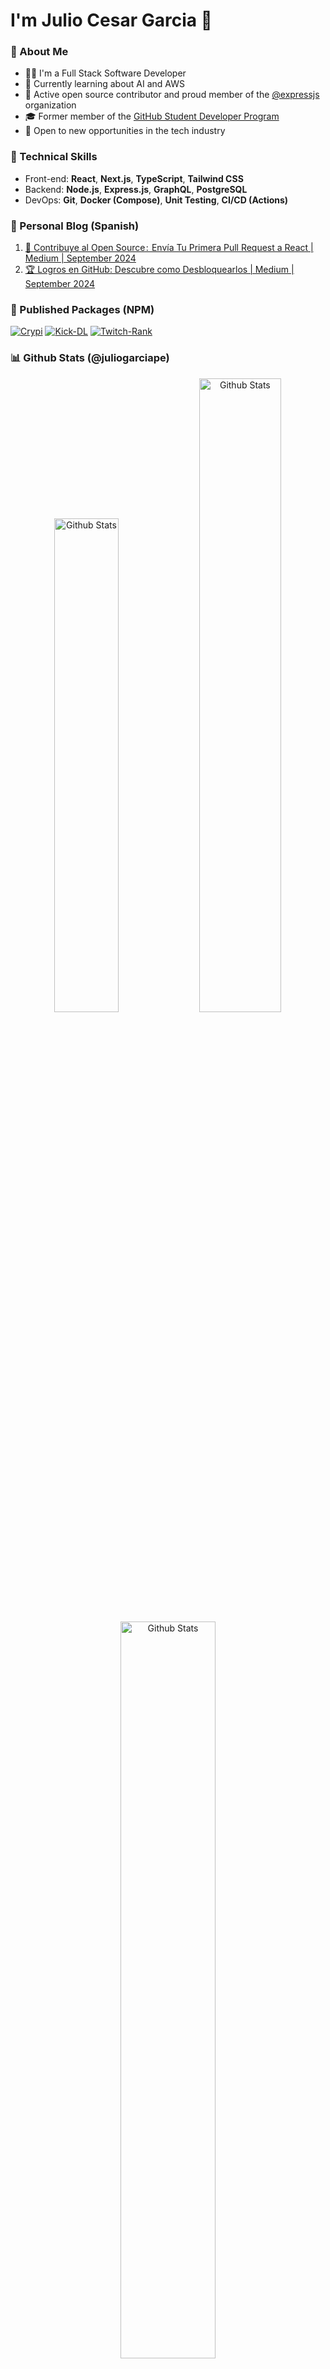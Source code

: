 <div align="left">
    <h1>I'm Julio Cesar Garcia 🤠</h1>
</div>

<h3>💖 About Me</h3>

<ul>
    <li>👨‍💻 I'm a Full Stack Software Developer</li>
    <li>🌱 Currently learning about AI and AWS</li>
    <li>🤝 Active open source contributor and proud member of the <a href="https://github.com/expressjs" target="_blank">@expressjs</a> organization</li>
    <li>🎓 Former member of the <a target="_blank" href="https://education.github.com">GitHub Student Developer Program</a></li>
    <li>💼 Open to new opportunities in the tech industry</li>
</ul>

<h3>🌟 Technical Skills</h3>

<ul>
    <li>Front-end: <b>React</b>, <b>Next.js</b>, <b>TypeScript</b>, <b>Tailwind CSS</b></li>
    <li>Backend: <b>Node.js</b>, <b>Express.js</b>, <b>GraphQL</b>, <b>PostgreSQL</b></li>
    <li>DevOps: <b>Git</b>, <b>Docker (Compose)</b>, <b>Unit Testing</b>, <b>CI/CD (Actions)</b></li>
</ul>

<h3>📝 Personal Blog (Spanish)</h3>

<ol>
    <li><a href="https://medium.com/@juliogarciape/contribuye-al-open-source-tu-primera-pull-request-ab479cf4b360" target="_blank">🤝 Contribuye al Open Source :  Envía Tu Primera Pull Request a React | Medium | September 2024</a></li>
    <li><a href="https://medium.com/@juliogarciape/logros-en-github-descubre-como-desbloquear-achievements-ff239b13645c" target="_blank">🏆 Logros en GitHub: Descubre como Desbloquearlos | Medium | September 2024</a></li>
</ol>

<h3>🎉 Published Packages (NPM)</h3>

[![Crypi](https://img.shields.io/badge/Crypi-214_Downloads-f7d746?style=for-the-badge&logo=npm&logoColor=white&labelColor=black)](https://www.npmjs.com/package/crypi)
[![Kick-DL](https://img.shields.io/badge/Kick--DL-178_downloads-d83a7c?style=for-the-badge&logo=npm&logoColor=white&labelColor=black)](https://www.npmjs.com/package/kick-dl)
[![Twitch-Rank](https://img.shields.io/badge/Twitch--Rank-568_Downloads-a9fef7?style=for-the-badge&logo=npm&logoColor=white&labelColor=black)](https://www.npmjs.com/package/twitch-rank)

<h3>📊 Github Stats (@juliogarciape)</h3>

<div align="center" width="100%">
    <img width="45%" src="https://github-readme-stats.vercel.app/api/top-langs?username=juliogarciape&show_icons=true&locale=en&theme=radical&layout=compact&hide_title=true" alt="Github Stats"/>
    <img width="51%" src="https://github-readme-streak-stats.herokuapp.com/?user=juliogarciape&theme=radical" alt="Github Stats"/>
    <img width="55%" src="https://github-readme-stats.vercel.app/api?username=juliogarciape&show=reviews,prs_merged,prs_merged_percentage&hide=contribs&show_icons=true&theme=radical&locale=en&border_radius=0&hide_title=true&include_all_commits=true&line_height=30" alt="Github Stats"/>
</div>

<h3>🔔 Contact Me</h3>

[![WebSite](https://img.shields.io/badge/WebSite-juliogarciape.live-39E09B?style=for-the-badge&logo=firefox&logoColor=white&labelColor=101010)](https://juliogarciape.live)
[![Gmail](https://img.shields.io/badge/Gmail-Personal-D32F2F?style=for-the-badge&logo=Gmail&logoColor=white&labelColor=101010)]()
[![LinkedIn](https://img.shields.io/badge/LinkedIn-JULIOGARCIAPE-0077B5?style=for-the-badge&logo=linkedin&logoColor=white&labelColor=101010)](https://www.linkedin.com/in/juliogarciape)
[![Resume](https://img.shields.io/badge/Resume-Julio_Garcia-39E09B?style=for-the-badge&logo=Linktree&logoColor=white&labelColor=101010)]()
[![Discord](https://img.shields.io/badge/Discord-juliogarciape-7289DA?style=for-the-badge&logo=Discord&logoColor=white&labelColor=101010)]()
[![Slack](https://img.shields.io/badge/Slack-juliogarciape-E01E5A?style=for-the-badge&logo=Slack&logoColor=white&labelColor=101010)]()
[![Github](https://img.shields.io/badge/Github-SECONDARY-FF4500?style=for-the-badge&logo=github&logoColor=white&labelColor=101010)](https://github.com/juliogarciamelgarejo)
[![X](https://img.shields.io/badge/Twitter-JULIOGARCIAPE-1DA1F2?style=for-the-badge&logo=x&logoColor=white&labelColor=101010)](https://x.com/juliogarciape_)
[![Reddit](https://img.shields.io/badge/Reddit-juliogarciape-FF6F20?style=for-the-badge&logo=reddit&logoColor=white&labelColor=101010)]()
[![Paypal](https://img.shields.io/badge/Paypal-juliogarciape-003087?style=for-the-badge&logo=Paypal&logoColor=white&labelColor=101010)]()
